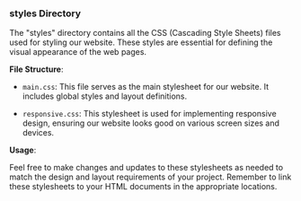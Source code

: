 ### styles Directory

The "styles" directory contains all the CSS (Cascading Style Sheets) files used for styling our website. These styles are essential for defining the visual appearance of the web pages. 

**File Structure**:

- `main.css`: This file serves as the main stylesheet for our website. It includes global styles and layout definitions.

- `responsive.css`: This stylesheet is used for implementing responsive design, ensuring our website looks good on various screen sizes and devices.

**Usage**:

Feel free to make changes and updates to these stylesheets as needed to match the design and layout requirements of your project. Remember to link these stylesheets to your HTML documents in the appropriate locations.